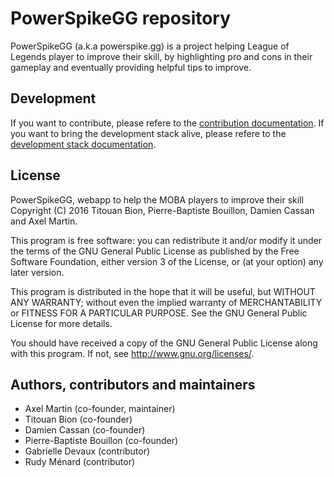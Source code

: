 # PowerSpikeGG repository

PowerSpikeGG (a.k.a powerspike.gg) is a project helping League of Legends
player to improve their skill, by highlighting pro and cons in their
gameplay and eventually providing helpful tips to improve.

## Development

If you want to contribute, please refere to the
[contribution documentation][contribdoc].
If you want to bring the development stack alive, please refere to the
[development stack documentation][devstackdoc].

## License

PowerSpikeGG, webapp to help the MOBA players to improve their skill
Copyright (C) 2016  Titouan Bion, Pierre-Baptiste Bouillon, Damien Cassan
                    and Axel Martin.

This program is free software: you can redistribute it and/or modify
it under the terms of the GNU General Public License as published by
the Free Software Foundation, either version 3 of the License, or
(at your option) any later version.

This program is distributed in the hope that it will be useful,
but WITHOUT ANY WARRANTY; without even the implied warranty of
MERCHANTABILITY or FITNESS FOR A PARTICULAR PURPOSE.  See the
GNU General Public License for more details.

You should have received a copy of the GNU General Public License
along with this program.  If not, see <http://www.gnu.org/licenses/>.

## Authors, contributors and maintainers

- Axel Martin (co-founder, maintainer)
- Titouan Bion (co-founder)
- Damien Cassan (co-founder)
- Pierre-Baptiste Bouillon (co-founder)
- Gabrielle Devaux (contributor)
- Rudy Ménard (contributor)

[devstackdoc]: docs/dev-stack.md
[contribdoc]: docs/contributors/00-Contributors.md

